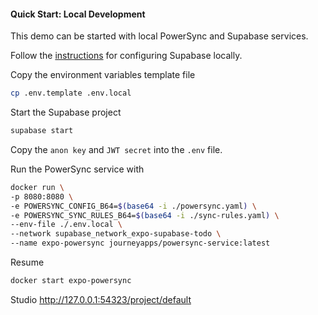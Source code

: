 #### Quick Start: Local Development

This demo can be started with local PowerSync and Supabase services.

Follow the [instructions](https://supabase.com/docs/guides/cli/getting-started) for configuring Supabase locally.

Copy the environment variables template file

```bash
cp .env.template .env.local
```

Start the Supabase project

```bash
supabase start
```

Copy the `anon key` and `JWT secret` into the `.env` file.

Run the PowerSync service with

```bash
docker run \
-p 8080:8080 \
-e POWERSYNC_CONFIG_B64=$(base64 -i ./powersync.yaml) \
-e POWERSYNC_SYNC_RULES_B64=$(base64 -i ./sync-rules.yaml) \
--env-file ./.env.local \
--network supabase_network_expo-supabase-todo \
--name expo-powersync journeyapps/powersync-service:latest
```

Resume

```bash
docker start expo-powersync
```

Studio
http://127.0.0.1:54323/project/default
